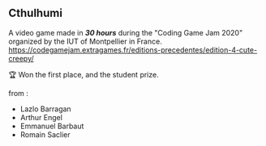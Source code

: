 ## Cthulhumi

A video game made in ***30 hours*** during the "Coding Game Jam 2020" organized by the IUT of Montpellier in France. \
https://codegamejam.extragames.fr/editions-precedentes/edition-4-cute-creepy/

🏆 Won the first place, and the student prize.

from :
- Lazlo Barragan
- Arthur Engel
- Emmanuel Barbaut
- Romain Saclier
